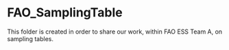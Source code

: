 FAO_SamplingTable
=================

This folder is created in order to share our work, within FAO ESS Team A, on sampling tables.
